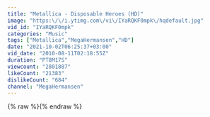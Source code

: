 ```yaml
---
title: "Metallica - Disposable Heroes (HD)"
image: "https:\/\/i.ytimg.com\/vi\/IYaRQKF0mpk\/hqdefault.jpg"
vid_id: "IYaRQKF0mpk"
categories: "Music"
tags: ["Metallica","MegaHermansen","HD"]
date: "2021-10-02T06:25:37+03:00"
vid_date: "2010-08-11T02:18:55Z"
duration: "PT8M17S"
viewcount: "2801887"
likeCount: "21383"
dislikeCount: "684"
channel: "MegaHermansen"
---
```

{% raw %}{% endraw %}
